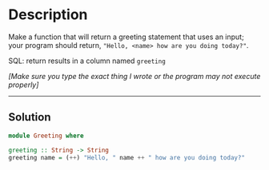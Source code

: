 # Description

Make a function that will return a greeting statement that uses an input; your program should return, `"Hello, <name> how are you doing today?"`.

SQL: return results in a column named `greeting`

_[Make sure you type the exact thing I wrote or the program may not execute properly]_

---

## Solution

```hs
module Greeting where

greeting :: String -> String
greeting name = (++) "Hello, " name ++ " how are you doing today?"
```
